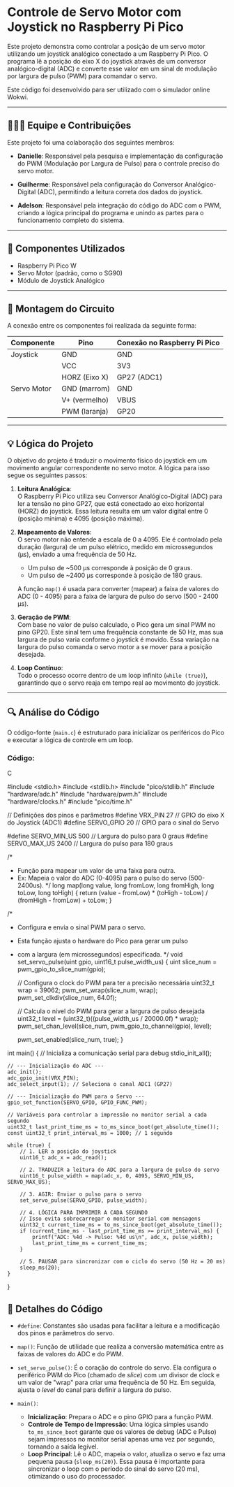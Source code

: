 # Controle de Servo Motor com Joystick no Raspberry Pi Pico

Este projeto demonstra como controlar a posição de um servo motor utilizando um joystick analógico conectado a um Raspberry Pi Pico. O programa lê a posição do eixo X do joystick através de um conversor analógico-digital (ADC) e converte esse valor em um sinal de modulação por largura de pulso (PWM) para comandar o servo.

Este código foi desenvolvido para ser utilizado com o simulador online Wokwi.

---

## 🧑‍🤝‍🧑 Equipe e Contribuições

Este projeto foi uma colaboração dos seguintes membros:

- **Danielle**: Responsável pela pesquisa e implementação da configuração do PWM (Modulação por Largura de Pulso) para o controle preciso do servo motor.

- **Guilherme**: Responsável pela configuração do Conversor Analógico-Digital (ADC), permitindo a leitura correta dos dados do joystick.

- **Adelson**: Responsável pela integração do código do ADC com o PWM, criando a lógica principal do programa e unindo as partes para o funcionamento completo do sistema.

---

## 🧰 Componentes Utilizados

- Raspberry Pi Pico W  
- Servo Motor (padrão, como o SG90)  
- Módulo de Joystick Analógico  

---

## 🔌 Montagem do Circuito

A conexão entre os componentes foi realizada da seguinte forma:

| Componente   | Pino         | Conexão no Raspberry Pi Pico |
|--------------|--------------|------------------------------|
| Joystick     | GND          | GND                          |
|              | VCC          | 3V3                          |
|              | HORZ (Eixo X)| GP27 (ADC1)                  |
| Servo Motor  | GND (marrom) | GND                          |
|              | V+ (vermelho)| VBUS                         |
|              | PWM (laranja)| GP20                         |

---

## 💡 Lógica do Projeto

O objetivo do projeto é traduzir o movimento físico do joystick em um movimento angular correspondente no servo motor. A lógica para isso segue os seguintes passos:

1. **Leitura Analógica**:  
   O Raspberry Pi Pico utiliza seu Conversor Analógico-Digital (ADC) para ler a tensão no pino GP27, que está conectado ao eixo horizontal (HORZ) do joystick. Essa leitura resulta em um valor digital entre 0 (posição mínima) e 4095 (posição máxima).

2. **Mapeamento de Valores**:  
   O servo motor não entende a escala de 0 a 4095. Ele é controlado pela duração (largura) de um pulso elétrico, medido em microssegundos (µs), enviado a uma frequência de 50 Hz.

   - Um pulso de ~500 µs corresponde à posição de 0 graus.  
   - Um pulso de ~2400 µs corresponde à posição de 180 graus.

   A função `map()` é usada para converter (mapear) a faixa de valores do ADC (0 - 4095) para a faixa de largura de pulso do servo (500 - 2400 µs).

3. **Geração de PWM**:  
   Com base no valor de pulso calculado, o Pico gera um sinal PWM no pino GP20. Este sinal tem uma frequência constante de 50 Hz, mas sua largura de pulso varia conforme o joystick é movido. Essa variação na largura do pulso comanda o servo motor a se mover para a posição desejada.

4. **Loop Contínuo**:  
   Todo o processo ocorre dentro de um loop infinito (`while (true)`), garantindo que o servo reaja em tempo real ao movimento do joystick.

---

## 🔍 Análise do Código

O código-fonte (`main.c`) é estruturado para inicializar os periféricos do Pico e executar a lógica de controle em um loop.

### Código:




C

#include <stdio.h>
#include <stdlib.h>
#include "pico/stdlib.h"
#include "hardware/adc.h"
#include "hardware/pwm.h"
#include "hardware/clocks.h"
#include "pico/time.h"

// Definições dos pinos e parâmetros
#define VRX_PIN 27      // GPIO do eixo X do Joystick (ADC1)
#define SERVO_GPIO 20   // GPIO para o sinal do Servo

#define SERVO_MIN_US 500  // Largura do pulso para 0 graus
#define SERVO_MAX_US 2400 // Largura do pulso para 180 graus

/*
 * Função para mapear um valor de uma faixa para outra.
 * Ex: Mapeia o valor do ADC (0-4095) para o pulso do servo (500-2400us).
 */
long map(long value, long fromLow, long fromHigh, long toLow, long toHigh) {
    return (value - fromLow) * (toHigh - toLow) / (fromHigh - fromLow) + toLow;
}

/*
 * Configura e envia o sinal PWM para o servo.
 * Esta função ajusta o hardware do Pico para gerar um pulso
 * com a largura (em microssegundos) especificada.
 */
void set_servo_pulse(uint gpio, uint16_t pulse_width_us) {
    uint slice_num = pwm_gpio_to_slice_num(gpio);
    
    // Configura o clock do PWM para ter a precisão necessária
    uint32_t wrap = 39062;
    pwm_set_wrap(slice_num, wrap);
    pwm_set_clkdiv(slice_num, 64.0f);

    // Calcula o nível do PWM para gerar a largura de pulso desejada
    uint32_t level = (uint32_t)((pulse_width_us / 20000.0f) * wrap);
    pwm_set_chan_level(slice_num, pwm_gpio_to_channel(gpio), level);

    pwm_set_enabled(slice_num, true);
}


int main() {
    // Inicializa a comunicação serial para debug
    stdio_init_all();

    // --- Inicialização do ADC ---
    adc_init();
    adc_gpio_init(VRX_PIN);
    adc_select_input(1); // Seleciona o canal ADC1 (GP27)

    // --- Inicialização do PWM para o Servo ---
    gpio_set_function(SERVO_GPIO, GPIO_FUNC_PWM);
    
    // Variáveis para controlar a impressão no monitor serial a cada segundo
    uint32_t last_print_time_ms = to_ms_since_boot(get_absolute_time());
    const uint32_t print_interval_ms = 1000; // 1 segundo

    while (true) {
        // 1. LER a posição do joystick
        uint16_t adc_x = adc_read();

        // 2. TRADUZIR a leitura do ADC para a largura de pulso do servo
        uint16_t pulse_width = map(adc_x, 0, 4095, SERVO_MIN_US, SERVO_MAX_US);

        // 3. AGIR: Enviar o pulso para o servo
        set_servo_pulse(SERVO_GPIO, pulse_width);

        // 4. LÓGICA PARA IMPRIMIR A CADA SEGUNDO
        // Isso evita sobrecarregar o monitor serial com mensagens
        uint32_t current_time_ms = to_ms_since_boot(get_absolute_time());
        if (current_time_ms - last_print_time_ms >= print_interval_ms) {
            printf("ADC: %4d -> Pulso: %4d us\n", adc_x, pulse_width);
            last_print_time_ms = current_time_ms;
        }

        // 5. PAUSAR para sincronizar com o ciclo do servo (50 Hz = 20 ms)
        sleep_ms(20);
    }
}
## 🧠 Detalhes do Código

- `#define`: Constantes são usadas para facilitar a leitura e a modificação dos pinos e parâmetros do servo.

- `map()`: Função de utilidade que realiza a conversão matemática entre as faixas de valores do ADC e do PWM.

- `set_servo_pulse()`: É o coração do controle do servo. Ela configura o periférico PWM do Pico (chamado de *slice*) com um divisor de clock e um valor de "wrap" para criar uma frequência de 50 Hz. Em seguida, ajusta o *level* do canal para definir a largura do pulso.

- `main()`:
  - **Inicialização**: Prepara o ADC e o pino GPIO para a função PWM.
  - **Controle de Tempo de Impressão**: Uma lógica simples usando `to_ms_since_boot` garante que os valores de debug (ADC e Pulso) sejam impressos no monitor serial apenas uma vez por segundo, tornando a saída legível.
  - **Loop Principal**: Lê o ADC, mapeia o valor, atualiza o servo e faz uma pequena pausa (`sleep_ms(20)`). Essa pausa é importante para sincronizar o loop com o período do sinal do servo (20 ms), otimizando o uso do processador.
